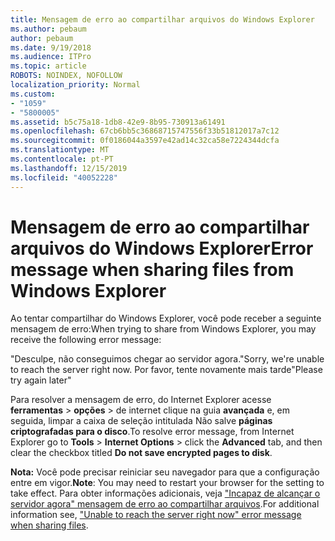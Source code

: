 ```yaml
---
title: Mensagem de erro ao compartilhar arquivos do Windows Explorer
ms.author: pebaum
author: pebaum
ms.date: 9/19/2018
ms.audience: ITPro
ms.topic: article
ROBOTS: NOINDEX, NOFOLLOW
localization_priority: Normal
ms.custom:
- "1059"
- "5800005"
ms.assetid: b5c75a18-1db8-42e9-8b95-730913a61491
ms.openlocfilehash: 67cb6bb5c36868715747556f33b51812017a7c12
ms.sourcegitcommit: 0f0186044a3597e42ad14c32ca58e7224344dcfa
ms.translationtype: MT
ms.contentlocale: pt-PT
ms.lasthandoff: 12/15/2019
ms.locfileid: "40052228"
---
```

# <a name="error-message-when-sharing-files-from-windows-explorer"></a><span data-ttu-id="abf72-102">Mensagem de erro ao compartilhar arquivos do Windows Explorer</span><span class="sxs-lookup"><span data-stu-id="abf72-102">Error message when sharing files from Windows Explorer</span></span>

<span data-ttu-id="abf72-103">Ao tentar compartilhar do Windows Explorer, você pode receber a seguinte mensagem de erro:</span><span class="sxs-lookup"><span data-stu-id="abf72-103">When trying to share from Windows Explorer, you may receive the following error message:</span></span>
  
<span data-ttu-id="abf72-104">"Desculpe, não conseguimos chegar ao servidor agora.</span><span class="sxs-lookup"><span data-stu-id="abf72-104">"Sorry, we're unable to reach the server right now.</span></span> <span data-ttu-id="abf72-105">Por favor, tente novamente mais tarde"</span><span class="sxs-lookup"><span data-stu-id="abf72-105">Please try again later"</span></span>
  
<span data-ttu-id="abf72-106">Para resolver a mensagem de erro, do Internet Explorer acesse **ferramentas** \> **opções** \> de internet clique na guia **avançada** e, em seguida, limpar a caixa de seleção intitulada Não salve **páginas criptografadas para o disco**.</span><span class="sxs-lookup"><span data-stu-id="abf72-106">To resolve error message, from Internet Explorer go to **Tools** \> **Internet Options** \> click the **Advanced** tab, and then clear the checkbox titled **Do not save encrypted pages to disk**.</span></span>
  
 <span data-ttu-id="abf72-107">**Nota:** Você pode precisar reiniciar seu navegador para que a configuração entre em vigor.</span><span class="sxs-lookup"><span data-stu-id="abf72-107">**Note**: You may need to restart your browser for the setting to take effect.</span></span> <span data-ttu-id="abf72-108">Para obter informações adicionais, veja ["Incapaz de alcançar o servidor agora" mensagem de erro ao compartilhar arquivos](https://go.microsoft.com/fwlink/?linkid=2022914).</span><span class="sxs-lookup"><span data-stu-id="abf72-108">For additional information see, ["Unable to reach the server right now" error message when sharing files](https://go.microsoft.com/fwlink/?linkid=2022914).</span></span>
  